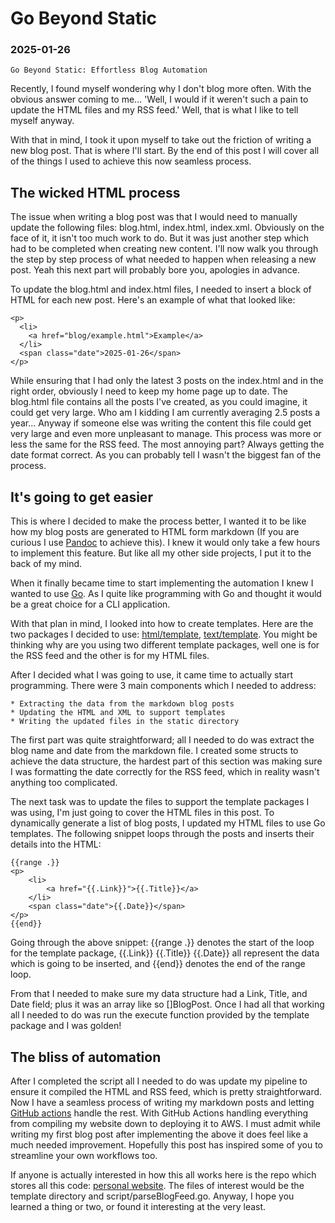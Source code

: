 # Go Beyond Static

### 2025-01-26

```
Go Beyond Static: Effortless Blog Automation
```

Recently, I found myself wondering why I don't blog more often.
With the obvious answer coming to me... 'Well, I would if it weren't such a pain
to update the HTML files and my RSS feed.'
Well, that is what I like to tell myself anyway.

With that in mind, I took it upon myself to take out the friction of writing a
new blog post.
That is where I'll start.
By the end of this post I will cover all of the things I used to achieve this
now seamless process.

## The wicked HTML process

The issue when writing a blog post was that I would need to manually update the
following files: blog.html, index.html, index.xml.
Obviously on the face of it, it isn't too much work to do.
But it was just another step which had to be completed when creating new
content.
I'll now walk you through the step by step process of what needed to happen
when releasing a new post.
Yeah this next part will probably bore you, apologies in advance.

To update the blog.html and index.html files, I needed to insert a block of
HTML for each new post.
Here's an example of what that looked like:

```
<p>
  <li>
    <a href="blog/example.html">Example</a>
  </li>
  <span class="date">2025-01-26</span>
</p>
```

While ensuring that I had only the latest 3 posts on the index.html and in the
right order, obviously I need to keep my home page up to date.
The blog.html file contains all the posts I've created, as you could
imagine, it could get very large.
Who am I kidding I am currently averaging 2.5 posts a year...
Anyway if someone else was writing the content this file could get very large
and even more unpleasant to manage.
This process was more or less the same for the RSS feed.
The most annoying part? Always getting the date format correct.
As you can probably tell I wasn't the biggest fan of the process.

## It's going to get easier

This is where I decided to make the process better, I wanted it to be like how
my blog posts are generated to HTML form markdown (If you are curious I use
[Pandoc](https://pandoc.org/) to achieve this).
I knew it would only take a few hours to implement this feature.
But like all my other side projects, I put it to the back of my mind.

When it finally became time to start implementing the automation I knew I
wanted to use [Go](https://go.dev/).
As I quite like programming with Go and thought it would be a great choice for
a CLI application.

With that plan in mind, I looked into how to create templates.
Here are the two packages I decided to use:
[html/template](https://pkg.go.dev/html/template),
[text/template](https://pkg.go.dev/text/template).
You might be thinking why are you using two different template packages,
well one is for the RSS feed and the other is for my HTML files.

After I decided what I was going to use, it came time to actually start
programming.
There were 3 main components which I needed to address:

```
* Extracting the data from the markdown blog posts
* Updating the HTML and XML to support templates
* Writing the updated files in the static directory
```

The first part was quite straightforward; all I needed to do was extract
the blog name and date from the markdown file.
I created some structs to achieve the data structure, the hardest part of this
section was making sure I was formatting the date correctly for the RSS feed,
which in reality wasn't anything too complicated.

The next task was to update the files to support the template packages I was
using, I'm just going to cover the HTML files in this post.
To dynamically generate a list of blog posts, I updated my HTML files to use Go
templates.
The following snippet loops through the posts and inserts their details into
the HTML:

```
{{range .}}
<p>
    <li>
        <a href="{{.Link}}">{{.Title}}</a>
    </li>
    <span class="date">{{.Date}}</span>
</p>
{{end}}
```

Going through the above snippet:
{{range .}} denotes the start of the loop for the template package,
{{.Link}} {{.Title}} {{.Date}} all represent the data which is going to be
inserted,
and {{end}} denotes the end of the range loop.

From that I needed to make sure my data structure had a Link, Title, and Date
field; plus it was an array like so []BlogPost.
Once I had all that working all I needed to do was run the execute function
provided by the template package and I was golden!

## The bliss of automation

After I completed the script all I needed to do was update my pipeline to
ensure it compiled the HTML and RSS feed, which is pretty straightforward.
Now I have a seamless process of writing my markdown posts and letting
[GitHub actions](https://github.com/features/actions)
handle the rest.
With GitHub Actions handling everything from compiling my website down to
deploying it to AWS.
I must admit while writing my first blog post after implementing the above
it does feel like a much needed improvement.
Hopefully this post has inspired some of you to streamline your own
workflows too.

If anyone is actually interested in how this all works here is the repo which
stores all this code:
[personal website](https://github.com/nathanberry97/personalWebsite). The files
of interest would be the template directory and script/parseBlogFeed.go.
Anyway, I hope you learned a thing or two, or found it interesting at the very
least.
